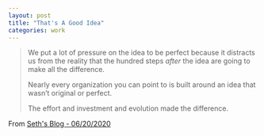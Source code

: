 ```yaml
---
layout: post
title: "That's A Good Idea" 
categories: work
---
```


> We put a lot of pressure on the idea to be perfect because it
> distracts us from the reality that the hundred steps  _after_  the
> idea are going to make all the difference. 
> 
> Nearly every organization you can point to is built around an idea that wasn’t original or perfect.
> 
> The effort and investment and evolution made the difference.

From [Seth's Blog - 06/20/2020](https://seths.blog/2020/06/thats-a-good-idea/)
<!--stackedit_data:
eyJoaXN0b3J5IjpbLTE0NjY0MTM4MjgsLTEwNTcyNjk4NzRdfQ
==
-->